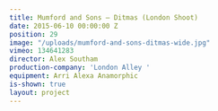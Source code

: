 ```yaml
---
title: Mumford and Sons — Ditmas (London Shoot)
date: 2015-06-10 00:00:00 Z
position: 29
image: "/uploads/mumford-and-sons-ditmas-wide.jpg"
vimeo: 134641283
director: Alex Southam
production-company: 'London Alley '
equipment: Arri Alexa Anamorphic
is-shown: true
layout: project
---
```


